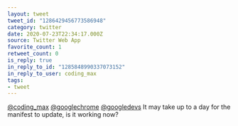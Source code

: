 ```yaml
---
layout: tweet
tweet_id: "1286429456773586948"
category: twitter
date: 2020-07-23T22:34:17.000Z
source: Twitter Web App
favorite_count: 1
retweet_count: 0
is_reply: true
in_reply_to_id: "1285848990337073152"
in_reply_to_user: coding_max
tags:
- tweet
---
```


[@coding_max](https://twitter.com/@coding_max) [@googlechrome](https://twitter.com/@googlechrome) [@googledevs](https://twitter.com/@googledevs) It may take up to a day for the manifest to update, is it working now?
